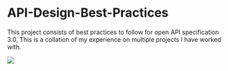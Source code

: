 # API-Design-Best-Practices
This project consists of best practices to follow for open API specification 3.0, This is a collation of my experience on multiple projects I have worked with.

<img src="images/workflow">